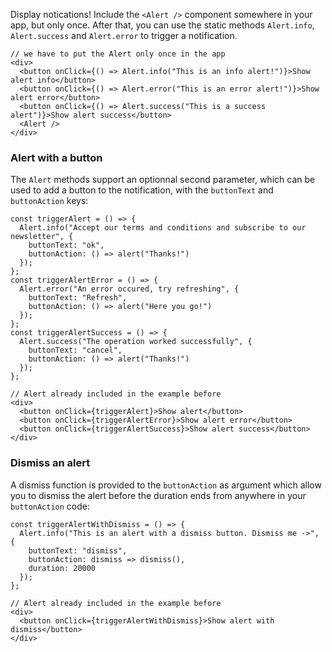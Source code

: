Display notications!
Include the `<Alert />` component somewhere in your app, but only once. After that, you can use the static methods `Alert.info`, `Alert.success` and `Alert.error` to trigger a notification.

```
// we have to put the Alert only once in the app
<div>
  <button onClick={() => Alert.info("This is an info alert!")}>Show alert info</button>
  <button onClick={() => Alert.error("This is an error alert!")}>Show alert error</button>
  <button onClick={() => Alert.success("This is a success alert")}>Show alert success</button>
  <Alert />
</div>
```

### Alert with a button

The `Alert` methods support an optionnal second parameter, which can be used to add a button to the notification, with the `buttonText` and `buttonAction` keys:

```
const triggerAlert = () => {
  Alert.info("Accept our terms and conditions and subscribe to our newsletter", {
    buttonText: "ok",
    buttonAction: () => alert("Thanks!")
  });
};
const triggerAlertError = () => {
  Alert.error("An error occured, try refreshing", {
    buttonText: "Refresh",
    buttonAction: () => alert("Here you go!")
  });
};
const triggerAlertSuccess = () => {
  Alert.success("The operation worked successfully", {
    buttonText: "cancel",
    buttonAction: () => alert("Thanks!")
  });
};

// Alert already included in the example before
<div>
  <button onClick={triggerAlert}>Show alert</button>
  <button onClick={triggerAlertError}>Show alert error</button>
  <button onClick={triggerAlertSuccess}>Show alert success</button>
</div>
```

### Dismiss an alert

A dismiss function is provided to the `buttonAction` as argument which allow you to dismiss the alert before the duration ends from anywhere in your `buttonAction` code:

```
const triggerAlertWithDismiss = () => {
  Alert.info("This is an alert with a dismiss button. Dismiss me ->", {
    buttonText: "dismiss",
    buttonAction: dismiss => dismiss(),
    duration: 20000
  });
};

// Alert already included in the example before
<div>
  <button onClick={triggerAlertWithDismiss}>Show alert with dismiss</button>
</div>
```

